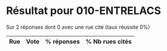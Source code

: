 # Résultat pour 010-ENTRELACS

Sur 2 réponses dont 0 avec une rue cité (taux réussite 0%)

| Rue | Vote | % réponses | % Nb rues cités|
|-----|------|------------|----------------|
